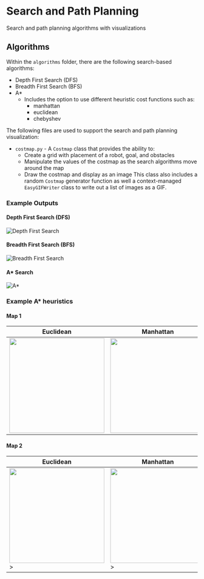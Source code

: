 # Search and Path Planning
Search and path planning algorithms with visualizations

## Algorithms

Within the `algorithms` folder, there are the following search-based algorithms:

- Depth First Search (DFS)
- Breadth First Search (BFS)
- A*
  - Includes the option to use different heuristic cost functions such as:
    - manhattan
    - euclidean
    - chebyshev

The following files are used to support the search and path planning visualization:

- `costmap.py` - A `Costmap` class that provides the ability to:
  - Create a grid with placement of a robot, goal, and obstacles
  - Manipulate the values of the costmap as the search algorithms move around the map
  - Draw the costmap and display as an image
This class also includes a random `Costmap` generator function as well a
context-managed `EasyGIFWriter` class to write out a list of images as a GIF.

### Example Outputs

#### Depth First Search (DFS)
![Depth First Search](gifs/dfs.gif)

#### Breadth First Search (BFS)
![Breadth First Search](gifs/bfs.gif)

#### A* Search
![A*](gifs/astar.gif)

### Example A* heuristics

#### Map 1
| Euclidean | Manhattan | Chebyshev|
|-----------|-----------|----------|
| <img src="https://user-images.githubusercontent.com/7671719/116958441-81806000-ac4f-11eb-83b9-847df624493c.gif" width=250></img> | <img src="https://user-images.githubusercontent.com/7671719/116958443-81806000-ac4f-11eb-85a8-0efbdb282410.gif" width=250></img> | <img src="https://user-images.githubusercontent.com/7671719/116958440-80e7c980-ac4f-11eb-8e5d-f4a83583ad1c.gif" width=250></img> |

#### Map 2
| Euclidean | Manhattan | Chebyshev|
|-----------|-----------|----------|
|  <img src="https://user-images.githubusercontent.com/7671719/116960365-0326bc80-ac55-11eb-9aec-4544c617eccf.gif" width=250>></img> | <img src="https://user-images.githubusercontent.com/7671719/116960368-03bf5300-ac55-11eb-974c-446846c926aa.gif" width=250>></img> | <img src="https://user-images.githubusercontent.com/7671719/116960364-01f58f80-ac55-11eb-8516-f8a59dada599.gif" width=250></img> |
